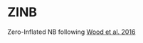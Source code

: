 # ZINB
Zero-Inflated NB following [Wood et al. 2016](https://www.tandfonline.com/doi/full/10.1080/01621459.2016.1180986)
